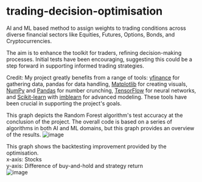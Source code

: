 # trading-decision-optimisation
 AI and ML based method to assign weights to trading conditions across diverse financial sectors like Equities, Futures, Options, Bonds, and Cryptocurrencies.

 The aim is to enhance the toolkit for traders, refining decision-making processes. Initial tests have been encouraging, suggesting this could be a step forward in supporting informed trading strategies.

Credit: My project greatly benefits from a range of tools: [yfinance](https://pypi.org/project/yfinance/) for gathering data, pandas for data handling, [Matplotlib](https://matplotlib.org/) for creating visuals, [NumPy](https://numpy.org/) and [Pandas](https://pandas.pydata.org/) for number crunching, [TensorFlow](https://www.tensorflow.org/) for neural networks, and [Scikit-learn](https://scikit-learn.org/) with [imblearn](https://imbalanced-learn.org/) for advanced modeling. These tools have been crucial in supporting the project's goals.


This graph depicts the Random Forest algorithm's test accuracy at the conclusion of the project. The overall code is based on a series of algorithms in both AI and ML domains, but this graph provides an overview of the results.
![image](https://github.com/mnandan55/trading-decision-optimisation/assets/82633371/1c78f98f-45dd-4ede-9288-fa685924f28e)

This graph shows the backtesting improvement provided by the optimisation.<br>
x-axis: Stocks<br>
y-axis: Difference of buy-and-hold and strategy return<br>
![image](https://github.com/mnandan55/trading-decision-optimisation/assets/82633371/0a4d2e5d-bf4f-4178-abff-48e5ea204da2)
